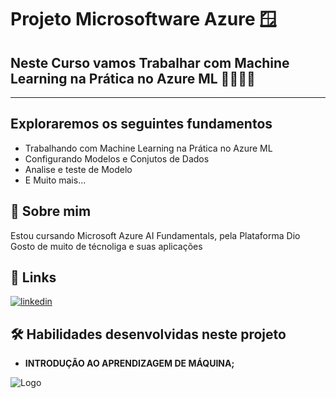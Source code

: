 # Projeto Microsoftware Azure 🪟

## Neste Curso vamos Trabalhar com Machine Learning na Prática no Azure ML 👨🏾‍💻🚀

--------------------------------------------------


## Exploraremos os seguintes fundamentos

- Trabalhando com Machine Learning na Prática no Azure ML
- Configurando Modelos e Conjutos de Dados
- Analise e teste de Modelo
- E Muito mais... 


## 🚀 Sobre mim
Estou cursando Microsoft Azure AI Fundamentals, pela Plataforma Dio
Gosto de muito de técnoliga e suas aplicações 


## 🔗 Links

[![linkedin](https://img.shields.io/badge/linkedin-0A66C2?style=for-the-badge&logo=linkedin&logoColor=white)](https://www.linkedin.com/in/leandro-virgilio-a1460a76/)



## 🛠 Habilidades desenvolvidas neste projeto
- **INTRODUÇÃO AO APRENDIZAGEM DE MÁQUINA;** 


![Logo](https://encrypted-tbn0.gstatic.com/images?q=tbn:ANd9GcTY9NBWa6c3n0q90yNzdZqOQ8izpl4ndCG4Ix5X298fmA&s)